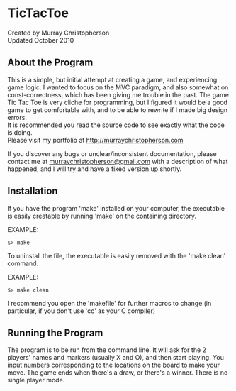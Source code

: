 TicTacToe
=========
Created by Murray Christopherson  
Updated October 2010

About the Program
-----------------
This is a simple, but initial attempt at creating a game, and experiencing
game logic. I wanted to focus on the MVC paradigm, and also somewhat on
const-correctness, which has been giving me trouble in the past. The game Tic
Tac Toe is very cliche for programming, but I figured it would be a good game
to get comfortable with, and to be able to rewrite if I made big design errors.  
It is recommended you read the source code to see exactly what the code is
doing.  
Please visit my portfolio at http://murraychristopherson.com

If you discover any bugs or unclear/inconsistent documentation, please contact me
at murraychristopherson@gmail.com with a description of what happened, and I
will try and have a fixed version up shortly.

Installation
------------
If you have the program 'make' installed on your computer, the executable is
easily creatable by running 'make' on the containing directory.

EXAMPLE:
```
$> make
```
To uninstall the file, the executable is easily removed with the 'make clean'
command.

EXAMPLE:
```
$> make clean
```
I recommend you open the 'makefile' for further macros to change (in particular,
if you don't use 'cc' as your C compiler)

Running the Program
-------------------
The program is to be run from the command line. It will ask for the 2 players' names
and markers (usually X and O), and then start playing. You input numbers corresponding
to the locations on the board to make your move. The game ends when there's a draw, or
there's a winner. There is no single player mode.
